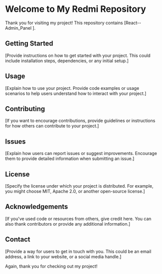 # Welcome to My Redmi Repository

Thank you for visiting my project! This repository contains [React--Admin_Panel
].

## Getting Started

[Provide instructions on how to get started with your project. This could include installation steps, dependencies, or any initial setup.]

## Usage

[Explain how to use your project. Provide code examples or usage scenarios to help users understand how to interact with your project.]

## Contributing

[If you want to encourage contributions, provide guidelines or instructions for how others can contribute to your project.]

## Issues

[Explain how users can report issues or suggest improvements. Encourage them to provide detailed information when submitting an issue.]

## License

[Specify the license under which your project is distributed. For example, you might choose MIT, Apache 2.0, or another open-source license.]

## Acknowledgements

[If you've used code or resources from others, give credit here. You can also thank contributors or provide any additional information.]

## Contact

[Provide a way for users to get in touch with you. This could be an email address, a link to your website, or a social media handle.]

Again, thank you for checking out my project!
